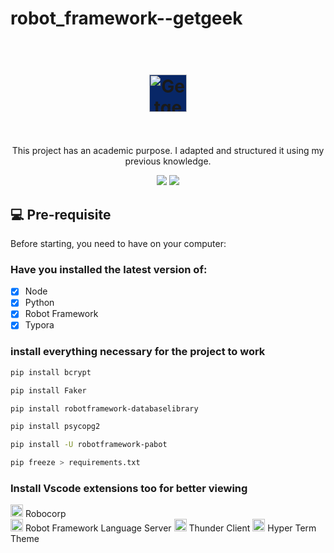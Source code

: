 # robot_framework--getgeek


<h1 align="center">
  <br>
  <img src="https://web-geek.fly.dev/static/media/logo.7ca85960.svg" alt="Getgeeks App" height="60" width="" style= "background-color: #082767">
  <br><br>
</h1>

<p align="center">This project has an academic purpose. I adapted and structured it using my previous knowledge.</p>

<p align="center"> 
    <img src="https://img.shields.io/badge/Robot%20Framework-3CB371?style=for-the-badge&logo=robotframework&logoColor=white">
    <img src="https://img.shields.io/badge/Python-239120?style=for-the-badge&logo=python&logoColor=white">
</p align="center">

## 💻 Pre-requisite
Before starting, you need to have on your computer:

### Have you installed the latest version of:
- [X] Node
- [X] Python
- [X] Robot Framework
- [X] Typora

### install everything necessary for the project to work
```sh
pip install bcrypt
```
```sh
pip install Faker
```
```sh
pip install robotframework-databaselibrary
```
```sh
pip install psycopg2
```
```sh
pip install -U robotframework-pabot
```
```sh
pip freeze > requirements.txt
```
### Install Vscode extensions too for better viewing

<img src="https://cdn1.iconfinder.com/data/icons/material-core/23/extension-64.png" srcset="https://cdn1.iconfinder.com/data/icons/material-core/23/extension-256.png 1x, https://cdn1.iconfinder.com/data/icons/material-core/23/extension-512.png 2x" width="20" class=" lazyloaded" data-srcset="https://cdn1.iconfinder.com/data/icons/material-core/23/extension-256.png 1x, https://cdn1.iconfinder.com/data/icons/material-core/23/extension-512.png 2x"> Robocorp <br>
<img src="https://cdn1.iconfinder.com/data/icons/material-core/23/extension-64.png" srcset="https://cdn1.iconfinder.com/data/icons/material-core/23/extension-256.png 1x, https://cdn1.iconfinder.com/data/icons/material-core/23/extension-512.png 2x" width="20" class=" lazyloaded" data-srcset="https://cdn1.iconfinder.com/data/icons/material-core/23/extension-256.png 1x, https://cdn1.iconfinder.com/data/icons/material-core/23/extension-512.png 2x"> Robot Framework Language Server
<img src="https://cdn1.iconfinder.com/data/icons/material-core/23/extension-64.png" srcset="https://cdn1.iconfinder.com/data/icons/material-core/23/extension-256.png 1x, https://cdn1.iconfinder.com/data/icons/material-core/23/extension-512.png 2x" width="20" class=" lazyloaded" data-srcset="https://cdn1.iconfinder.com/data/icons/material-core/23/extension-256.png 1x, https://cdn1.iconfinder.com/data/icons/material-core/23/extension-512.png 2x"> Thunder Client
<img src="https://cdn1.iconfinder.com/data/icons/material-core/23/extension-64.png" srcset="https://cdn1.iconfinder.com/data/icons/material-core/23/extension-256.png 1x, https://cdn1.iconfinder.com/data/icons/material-core/23/extension-512.png 2x" width="20" class=" lazyloaded" data-srcset="https://cdn1.iconfinder.com/data/icons/material-core/23/extension-256.png 1x, https://cdn1.iconfinder.com/data/icons/material-core/23/extension-512.png 2x"> Hyper Term Theme

<!--<p align="center">
  <kbd>
    <img style="border-radius: 5px" height="450" src="./Frontend/20220805_180552.gif" alt="preview">
  </kbd>
</p>-->
